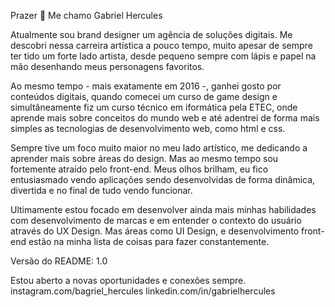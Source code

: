 Prazer 🤘
Me chamo Gabriel Hercules

Atualmente sou brand designer um agência de soluções digitais.
Me descobri nessa carreira artística a pouco tempo, muito apesar de sempre ter tido um forte lado artista, desde pequeno sempre com lápis e papel na mão desenhando meus personagens favoritos.

Ao mesmo tempo - mais exatamente em 2016 -, ganhei gosto por conteúdos digitais, quando comecei um curso de game design e simultâneamente fiz um curso técnico em iformática pela ETEC, onde aprende mais sobre conceitos do mundo web e até adentrei de forma mais simples as tecnologias de desenvolvimento web, como html e css.

Sempre tive um foco muito maior no meu lado artístico, me dedicando a aprender mais sobre áreas do design. Mas ao mesmo tempo sou fortemente atraído pelo front-end. Meus olhos brilham, eu fico entusiasmado vendo aplicações sendo desenvolvidas de forma dinâmica, divertida e no final de tudo vendo funcionar.

Ultimamente estou focado em desenvolver ainda mais minhas habilidades com desenvolvimento de marcas e em entender o contexto do usuário através do UX Design. Mas áreas como UI Design, e desenvolvimento front-end estão na minha lista de coisas para fazer constantemente.

Versão do README: 1.0

Estou aberto a novas oportunidades e conexões sempre.
instagram.com/bagriel_hercules
linkedin.com/in/gabrielhercules
